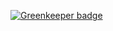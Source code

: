 
[![Greenkeeper badge](https://badges.greenkeeper.io/matijaboban/telus-core.svg)](https://greenkeeper.io/)
